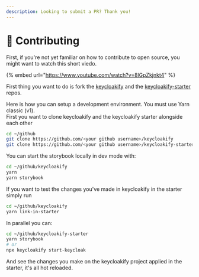 ```yaml
---
description: Looking to submit a PR? Thank you!
---
```


# 💟 Contributing

First, if you're not yet familiar on how to contribute to open source, you might want to watch this short viedo. &#x20;

{% embed url="https://www.youtube.com/watch?v=8lGpZkjnkt4" %}

First thing you want to do is fork the [keycloakify](https://github.com/keycloakify/keycloakify) and the [keycloakify-starter](https://github.com/keycloakify/keycloakify-starter) repos.&#x20;

Here is how you can setup a development environment. You must use Yarn classic (v1).\
First you want to clone keycloakify and the keycloakify starter alongside each other

```bash
cd ~/github
git clone https://github.com/<your github username>/keycloakify
git clone https://github.com/<your github username>/keycloakify-starter
```

You can start the storybook locally in dev mode with:

```bash
cd ~/github/keycloakify
yarn
yarn storybook
```

If you want to test the changes you've made in keycloakify in the starter simply run

```bash
cd ~/github/keycloakify
yarn link-in-starter
```

In parallel you can:

```bash
cd ~/github/keycloakify-starter
yarn storybook
# or
npx keycloakify start-keycloak
```

And see the changes you make on the keycloakify project applied in the starter, it's all hot reloaded.
